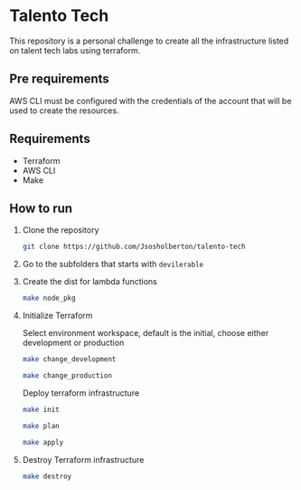 # Talento Tech

This repository is a personal challenge to create all the infrastructure listed on talent tech labs using terraform.

## Pre requirements

AWS CLI must be configured with the credentials of the account that will be used to create the resources.

## Requirements

- Terraform
- AWS CLI
- Make

## How to run

1. Clone the repository

    ```bash
    git clone https://github.com/Jsosholberton/talento-tech
    ```

2. Go to the subfolders that starts with `devilerable`

3. Create the dist for lambda functions

    ```bash
    make node_pkg
    ```

4. Initialize Terraform

   Select environment workspace, default is the initial, choose either development or production

    ```bash
    make change_development
    ```

    ```bash
    make change_production
    ```

   Deploy terraform infrastructure

    ```bash
    make init
    ```

    ```bash
    make plan
    ```

    ```bash
    make apply
    ```

5. Destroy Terraform infrastructure

    ```bash
    make destroy
    ```
